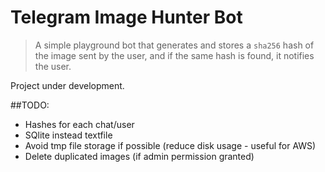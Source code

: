 # Telegram Image Hunter Bot

> A simple playground bot that generates and stores a `sha256` hash of the image sent by the user, and if the same hash is found, it notifies the user.

Project under development.

##TODO:

- Hashes for each chat/user
- SQlite instead textfile
- Avoid tmp file storage if possible (reduce disk usage - useful for AWS)
- Delete duplicated images (if admin permission granted)